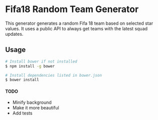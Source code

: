 # Fifa18 Random Team Generator
This generator generates a random Fifa 18 team based on selected star values. It uses a public API to always get teams with the latest squad updates.

## Usage
```bash
# Install bower if not installed
$ npm install -g bower

# Install dependencies listed in bower.json
$ bower install
```
#### TODO
* Minify background
* Make it more beautiful
* Add tests
